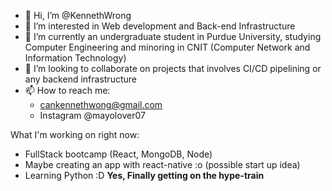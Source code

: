 - 👋 Hi, I’m @KennethWrong
- 👀 I’m interested in Web development and Back-end Infrastructure
- 🌱 I’m currently an undergraduate student in Purdue University, studying 
      Computer Engineering and minoring in CNIT (Computer Network and Information Technology)
- 💞️ I’m looking to collaborate on projects that involves CI/CD pipelining or any backend infrastructure
- 📫 How to reach me:
    - cankennethwong@gmail.com
    - Instagram @mayolover07

What I'm working on right now:
- FullStack bootcamp (React, MongoDB, Node)
- Maybe creating an app with react-native :o (possible start up idea)
- Learning Python :D **Yes, Finally getting on the hype-train**
<!---
KennethWrong/KennethWrong is a ✨ special ✨ repository because its `README.md` (this file) appears on your GitHub profile.
You can click the Preview link to take a look at your changes.
--->
